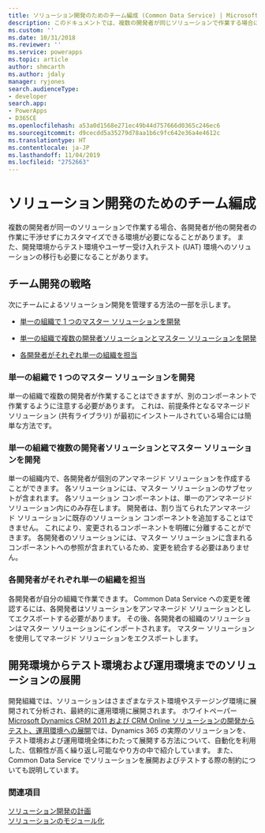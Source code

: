 ```yaml
---
title: ソリューション開発のためのチーム編成 (Common Data Service) | Microsoft Docs
description: このドキュメントでは、複数の開発者が同じソリューションで作業する場合に使用するいくつかの戦略をリストします。
ms.custom: ''
ms.date: 10/31/2018
ms.reviewer: ''
ms.service: powerapps
ms.topic: article
author: shmcarth
ms.author: jdaly
manager: ryjones
search.audienceType:
- developer
search.app:
- PowerApps
- D365CE
ms.openlocfilehash: a53a0d1568e271ec49b44d757666d0365c246ec6
ms.sourcegitcommit: d9cecdd5a35279d78aa1b6c9fc642e36a4e4612c
ms.translationtype: HT
ms.contentlocale: ja-JP
ms.lasthandoff: 11/04/2019
ms.locfileid: "2752663"
---
```

# <a name="organize-your-team-to-develop-solutions"></a>ソリューション開発のためのチーム編成

複数の開発者が同一のソリューションで作業する場合、各開発者が他の開発者の作業に干渉せずにカスタマイズできる環境が必要になることがあります。 また、開発環境からテスト環境やユーザー受け入れテスト (UAT) 環境へのソリューションの移行も必要になることがあります。  
  
<a name="BKMK_StrategiesForTeamDev"></a>   
## <a name="strategies-for-team-development"></a>チーム開発の戦略  
 次にチームによるソリューション開発を管理する方法の一部を示します。  
  
-   [単一の組織で 1 つのマスター ソリューションを開発](organize-team-develop-solutions.md#BKMK_SingleOrgMasterSolution)  
  
-   [単一の組織で複数の開発者ソリューションとマスター ソリューションを開発](organize-team-develop-solutions.md#BKMK_SingleOrgMultipleDeveloper)  
  
-   [各開発者がそれぞれ単一の組織を担当](organize-team-develop-solutions.md#BKMK_OneOrgPerDev)  
  
<a name="BKMK_SingleOrgMasterSolution"></a>   
### <a name="single-organization-one-master-solution"></a>単一の組織で 1 つのマスター ソリューションを開発  
 単一の組織で複数の開発者が作業することはできますが、別のコンポーネントで作業するように注意する必要があります。 これは、前提条件となるマネージド ソリューション (共有ライブラリ) が最初にインストールされている場合には簡単な方法です。  
  
<a name="BKMK_SingleOrgMultipleDeveloper"></a>   
### <a name="single-organization-multiple-developer-solutions--master-solution"></a>単一の組織で複数の開発者ソリューションとマスター ソリューションを開発  
 単一の組織内で、各開発者が個別のアンマネージド ソリューションを作成することができます。 各ソリューションには、マスター ソリューションのサブセットが含まれます。 各ソリューション コンポーネントは、単一のアンマネージド ソリューション内にのみ存在します。 開発者は、割り当てられたアンマネージド ソリューションに既存のソリューション コンポーネントを追加することはできません。 これにより、変更されるコンポーネントを明確に分離することができます。 各開発者のソリューションには、マスター ソリューションに含まれるコンポーネントへの参照が含まれているため、変更を統合する必要はありません。  
  
<a name="BKMK_OneOrgPerDev"></a>   
### <a name="one-organization-per-developer"></a>各開発者がそれぞれ単一の組織を担当  

 各開発者が自分の組織で作業できます。 Common Data Service への変更を確認するには、各開発者はソリューションをアンマネージド ソリューションとしてエクスポートする必要があります。 その後、各開発者の組織のソリューションはマスター ソリューションにインポートされます。 マスター ソリューションを使用してマネージド ソリューションをエクスポートします。  
  
<a name="BKMK_DeployingSolutionsFromDevThroughToProduction"></a>   
## <a name="deploy-solutions-from-development-through-test-and-production-environments"></a>開発環境からテスト環境および運用環境までのソリューションの展開  
 開発組織では、ソリューションはさまざまなテスト環境やステージング環境に展開されて分析され、最終的に運用環境に展開されます。 ホワイトペーパー [Microsoft Dynamics CRM 2011 および CRM Online ソリューションの開発からテスト、運用環境への展開](https://go.microsoft.com/fwlink/p/?LinkId=232288)では、Dynamics 365 の実際のソリューションを、テスト環境および運用環境全体にわたって展開する方法について、自動化を利用した、信頼性が高く繰り返し可能なやり方の中で紹介しています。 また、Common Data Service でソリューションを展開およびテストする際の制約についても説明しています。  
  
### <a name="see-also"></a>関連項目  
 [ソリューション開発の計画](/dynamics365/customer-engagement/developer/plan-solution-development)   
 [ソリューションのモジュール化](organize-solutions.md)   
 